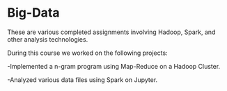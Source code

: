 # Big-Data

These are various completed assignments involving Hadoop, Spark, and other analysis technologies. 

During this course we worked on the following projects:

  -Implemented a n-gram program using Map-Reduce on a Hadoop Cluster. 
  
  -Analyzed various data files using Spark on Jupyter. 
